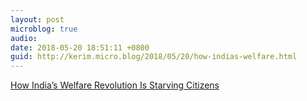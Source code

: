 ```yaml
---
layout: post
microblog: true
audio: 
date: 2018-05-20 18:51:11 +0800
guid: http://kerim.micro.blog/2018/05/20/how-indias-welfare.html
---
```

[How India’s Welfare Revolution Is Starving Citizens](https://www.newyorker.com/news/dispatch/how-indias-welfare-revolution-is-starving-citizens?mbid=social_twitter)
